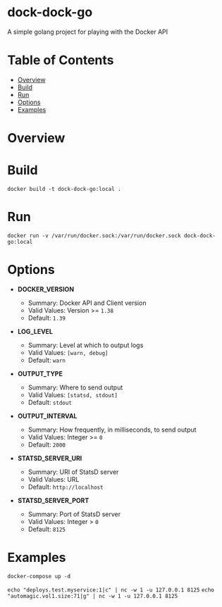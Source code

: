 # dock-dock-go
A simple golang project for playing with the Docker API

# Table of Contents

- [Overview](#overview)
- [Build](#build)
- [Run](#run)
- [Options](#options)
- [Examples](#example)

# Overview

# Build
`docker build -t dock-dock-go:local .`

# Run
`docker run -v /var/run/docker.sock:/var/run/docker.sock dock-dock-go:local`

# Options

* **DOCKER_VERSION** 
    * Summary: Docker API and Client version
    * Valid Values: Version >= `1.38`
    * Default: `1.39`

* **LOG_LEVEL** 
    * Summary: Level at which to output logs
    * Valid Values: `[warn, debug]`
    * Default: `warn`

* **OUTPUT_TYPE** 
    * Summary: Where to send output
    * Valid Values: `[statsd, stdout]`
    * Default: `stdout`

* **OUTPUT_INTERVAL** 
    * Summary: How frequently, in milliseconds, to send output
    * Valid Values: Integer >= `0`
    * Default: `2000`

* **STATSD_SERVER_URI** 
    * Summary: URI of StatsD server
    * Valid Values: URL
    * Default: `http://localhost`

* **STATSD_SERVER_PORT** 
    * Summary: Port of StatsD server
    * Valid Values: Integer > `0`
    * Default: `8125`

# Examples
`docker-compose up -d`

`echo "deploys.test.myservice:1|c" | nc -w 1 -u 127.0.0.1 8125`
`echo "automagic.vol1.size:71|g" | nc -w 1 -u 127.0.0.1 8125`